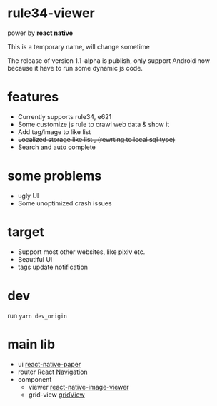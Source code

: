 # rule34-viewer
power by **react native**

This is a temporary name, will change sometime

The release of version 1.1-alpha is publish, only support Android now because it have to run some dynamic js code.
# features
- Currently  supports rule34, e621
- Some customize js rule to crawl web data & show it
- Add tag/image to like list
-  <del>Localized storage like list , (rewrting to local sql type)</del>
- Search and auto complete
# some problems
- ugly UI
- Some unoptimized crash issues
# target
- Support most other websites, like pixiv etc.
- Beautiful UI
- tags update notification
# dev
run `yarn dev_origin`
# main lib
- ui
    [react-native-paper](https://callstack.github.io/react-native-paper/index.html)
- router
    [React Navigation](https://reactnavigation.org/)
- component
  - viewer
      [react-native-image-viewer](https://github.com/ascoders/react-native-image-viewer)
  - grid-view
      [gridView](https://www.npmjs.com/package/react-native-super-grid)
